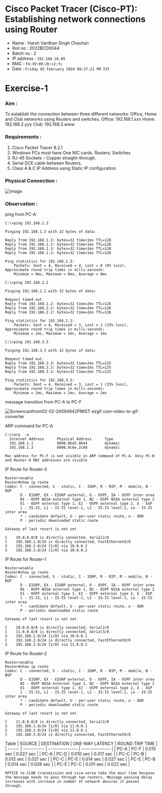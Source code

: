 # Cisco Packet Tracer (Cisco-PT): Establishing network connections using Router
- Name : Harsh Vardhan Singh Chauhan
- Roll no : 2022BCD0044
- Batch no : 2
- IP address : `192.168.10.89`
- MAC : `f4:39:09:2b:c2:fc`
- Date : `Friday 02 February 2024 09:37:21 PM IST`

# Exercise-1
### Aim :
To establish the connection between three different networks: Office, Home and Club networks using Routers and switches.
Office: 192.168.1.xxx
Home: 192.168.2.yyy
Club: 192.168.3.www
### Requirements : 
1) Cisco Packet Tracer 8.2.1
2) Windows PCs must have One NIC cards. Routers, Switches
3) RJ-45 Sockets – Copper straight-through.
4) Serial DCE cable between Routers.
5) Class A & C IP Address using Static IP configuration.
### Physical Connection : 
![image](https://github.com/Harshtherocking/Computer-Networks-ICS-224/assets/65885345/76ca4df9-fea0-4ffc-9c37-33bef2ac9428)
### Observation :
ping from PC-A
```console
C:\>ping 192.168.1.3

Pinging 192.168.1.3 with 32 bytes of data:

Reply from 192.168.1.3: bytes=32 time<1ms TTL=128
Reply from 192.168.1.3: bytes=32 time<1ms TTL=128
Reply from 192.168.1.3: bytes=32 time<1ms TTL=128
Reply from 192.168.1.3: bytes=32 time<1ms TTL=128

Ping statistics for 192.168.1.3:
    Packets: Sent = 4, Received = 4, Lost = 0 (0% loss),
Approximate round trip times in milli-seconds:
    Minimum = 0ms, Maximum = 0ms, Average = 0ms
```
```console
C:\>ping 192.168.2.2

Pinging 192.168.2.2 with 32 bytes of data:

Request timed out.
Reply from 192.168.2.2: bytes=32 time=2ms TTL=126
Reply from 192.168.2.2: bytes=32 time=2ms TTL=126
Reply from 192.168.2.2: bytes=32 time=1ms TTL=126

Ping statistics for 192.168.2.2:
    Packets: Sent = 4, Received = 3, Lost = 1 (25% loss),
Approximate round trip times in milli-seconds:
    Minimum = 1ms, Maximum = 2ms, Average = 1ms
```
```console
C:\>ping 192.168.3.3

Pinging 192.168.3.3 with 32 bytes of data:

Request timed out.
Reply from 192.168.3.3: bytes=32 time=2ms TTL=125
Reply from 192.168.3.3: bytes=32 time=2ms TTL=125
Reply from 192.168.3.3: bytes=32 time=2ms TTL=125

Ping statistics for 192.168.3.3:
    Packets: Sent = 4, Received = 3, Lost = 1 (25% loss),
Approximate round trip times in milli-seconds:
    Minimum = 2ms, Maximum = 2ms, Average = 2ms
```
message transition from PC-A to PC-F

![Screencastfrom02-02-24094942PMIST-ezgif com-video-to-gif-converter](https://github.com/Harshtherocking/Computer-Networks-ICS-224/assets/65885345/3dd28c56-2d8b-479a-8d53-a7e4dc834882)

ARP command for PC-A
```console
C:\>arp  -a
  Internet Address      Physical Address      Type
  192.168.1.1           0040.0ba5.0b44        dynamic
  192.168.1.3           0000.0c6e.2c0d        dynamic
```
`Mac address for PC-F is not visible in ARP command of PC-A. Only PC-B and Router-0 MAC addresses are visible`

IP Route for Router-0
```console
Router>enable
Router#show ip route
Codes: C - connected, S - static, I - IGRP, R - RIP, M - mobile, B - BGP
       D - EIGRP, EX - EIGRP external, O - OSPF, IA - OSPF inter area
       N1 - OSPF NSSA external type 1, N2 - OSPF NSSA external type 2
       E1 - OSPF external type 1, E2 - OSPF external type 2, E - EGP
       i - IS-IS, L1 - IS-IS level-1, L2 - IS-IS level-2, ia - IS-IS inter area
       * - candidate default, U - per-user static route, o - ODR
       P - periodic downloaded static route

Gateway of last resort is not set

C    10.0.0.0/8 is directly connected, Serial2/0
C    192.168.1.0/24 is directly connected, FastEthernet0/0
S    192.168.2.0/24 [1/0] via 10.0.0.2
S    192.168.3.0/24 [1/0] via 10.0.0.2
```
IP Route for Router-1
```console
Router>enable
Router#show ip route
Codes: C - connected, S - static, I - IGRP, R - RIP, M - mobile, B - BGP
       D - EIGRP, EX - EIGRP external, O - OSPF, IA - OSPF inter area
       N1 - OSPF NSSA external type 1, N2 - OSPF NSSA external type 2
       E1 - OSPF external type 1, E2 - OSPF external type 2, E - EGP
       i - IS-IS, L1 - IS-IS level-1, L2 - IS-IS level-2, ia - IS-IS inter area
       * - candidate default, U - per-user static route, o - ODR
       P - periodic downloaded static route

Gateway of last resort is not set

C    10.0.0.0/8 is directly connected, Serial2/0
C    11.0.0.0/8 is directly connected, Serial3/0
S    192.168.1.0/24 [1/0] via 10.0.0.1
C    192.168.2.0/24 is directly connected, FastEthernet0/0
S    192.168.3.0/24 [1/0] via 11.0.0.2
```
IP Route for Router-2
```console
Router>enable 
Router#show ip route
Codes: C - connected, S - static, I - IGRP, R - RIP, M - mobile, B - BGP
       D - EIGRP, EX - EIGRP external, O - OSPF, IA - OSPF inter area
       N1 - OSPF NSSA external type 1, N2 - OSPF NSSA external type 2
       E1 - OSPF external type 1, E2 - OSPF external type 2, E - EGP
       i - IS-IS, L1 - IS-IS level-1, L2 - IS-IS level-2, ia - IS-IS inter area
       * - candidate default, U - per-user static route, o - ODR
       P - periodic downloaded static route

Gateway of last resort is not set

C    11.0.0.0/8 is directly connected, Serial2/0
S    192.168.1.0/24 [1/0] via 11.0.0.1
S    192.168.2.0/24 [1/0] via 11.0.0.1
C    192.168.3.0/24 is directly connected, FastEthernet0/0
```
Table 
| SOURCE | DESTINATION | ONE-WAY LATENCY | ROUND TRIP TIME |
| ------ | ----------- | --------------- | --------------- |
| PC-A   | PC-F        | 0.015 sec       | 0.027 sec       |
| PC-A   | PC-D        | 0.010 sec       | 0.017 sec       |
| PC-C   | PC-B        | 0.012 sec       | 0.021 sec       |
| PC-C   | PC-E        | 0.014 sec       | 0.027 sec       |
| PC-E   | PC-B        | 0.014 sec       | 0.026 sec       |
| PC-E   | PC-C        | 0.011 sec       | 0.022 sec       |

`OFFICE to CLUB transmission and vica-versa take the most time because the message needs to pass through two routers. Message passing delay increases with increase in number of network devices it passes through.`
